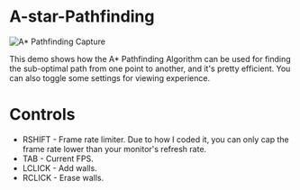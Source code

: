 # A-star-Pathfinding
![A* Pathfinding Capture](https://desperationis.github.io/img/project/APathfinding.PNG)

This demo shows how the A* Pathfinding Algorithm can be used for finding the sub-optimal path from one point to another, and it's pretty
efficient. You can also toggle some settings for viewing experience.

# Controls
* RSHIFT - Frame rate limiter. Due to how I coded it, you can only cap the frame rate lower than your monitor's refresh rate.
* TAB - Current FPS.
* LCLICK - Add walls.
* RCLICK - Erase walls.
